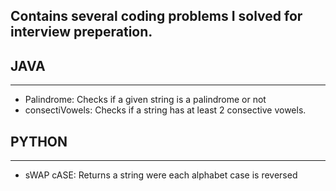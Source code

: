 ## Contains several coding problems I solved for interview preperation.

## JAVA ##
- - - -
* Palindrome: Checks if a given string is a palindrome or not
* consectiVowels: Checks if a string has at least 2 consective vowels.



 ## PYTHON ##
 - - - -
* sWAP cASE: Returns a string were each alphabet case is reversed
